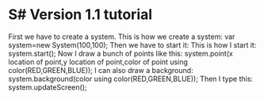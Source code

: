 # S# Version 1.1 tutorial
First we have to create a system. 
This is how we create a system: 
var system=new System(100,100);
Then we have to start it:
This is how I start it:
system.start();
Now I draw a bunch of points like this: 
system.point(x location of point,y location of point,color of point using color(RED,GREEN,BLUE));
I can also draw a background:
system.background(color using color(RED,GREEN,BLUE));
Then I type this:
system.updateScreen();
